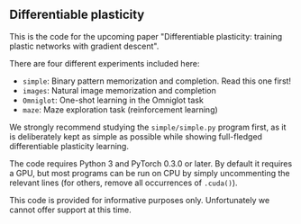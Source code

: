 ## Differentiable plasticity

This is the code for the upcoming paper "Differentiable plasticity: training plastic networks with gradient descent".

There are four different experiments included here:

- `simple`: Binary pattern memorization and completion. Read this one first!
- `images`: Natural image memorization and completion
- `Omniglot`: One-shot learning in the Omniglot task
- `maze`: Maze exploration task (reinforcement learning)


We strongly recommend studying the `simple/simple.py` program first, as it is deliberately kept as simple as possible while showing full-fledged differentiable plasticity learning.

The code requires Python 3 and PyTorch 0.3.0 or later. By default it requires a GPU, but most programs can be run on CPU by simply uncommenting the relevant lines (for others, remove all occurrences of `.cuda()`).

This code is provided for informative purposes only. Unfortunately we cannot offer support at this time.
